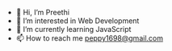 - 👋 Hi, I’m Preethi
- 👀 I’m interested in Web Development
- 🌱 I’m currently learning JavaScript
- 📫 How to reach me peppy1698@gmail.com

<!---
peppy1698/peppy1698 is a ✨ special ✨ repository because its `README.md` (this file) appears on your GitHub profile.
You can click the Preview link to take a look at your changes.
--->
